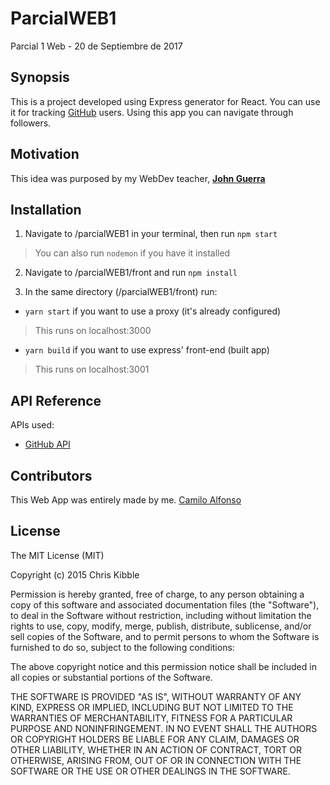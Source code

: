 # ParcialWEB1

Parcial 1 Web - 20 de Septiembre de 2017

## Synopsis

This is a project developed using Express generator for React. You can use it for tracking [GitHub](https://github.com) users. Using this app you can navigate through followers.

## Motivation

This idea was purposed by my WebDev teacher, **[John Guerra](https://github.com/john-guerra)**

## Installation

1. Navigate to /parcialWEB1 in your terminal, then run `npm start`

> You can also run `nodemon` if you have it installed

2. Navigate to /parcialWEB1/front and run `npm install`

3. In the same directory (/parcialWEB1/front) run:

  * `yarn start` if you want to use a proxy (it's already configured)

>This runs on localhost:3000

  * `yarn build` if you want to use express' front-end (built app)

>This runs on localhost:3001

## API Reference

APIs used:

* [GitHub API](https://developer.github.com/v3/)

## Contributors

This Web App was entirely made by me.
[Camilo Alfonso](https://vecope.github.io)

## License

The MIT License (MIT)

Copyright (c) 2015 Chris Kibble

Permission is hereby granted, free of charge, to any person obtaining a copy of this software and associated documentation files (the "Software"), to deal in the Software without restriction, including without limitation the rights to use, copy, modify, merge, publish, distribute, sublicense, and/or sell copies of the Software, and to permit persons to whom the Software is furnished to do so, subject to the following conditions:

The above copyright notice and this permission notice shall be included in all copies or substantial portions of the Software.

THE SOFTWARE IS PROVIDED "AS IS", WITHOUT WARRANTY OF ANY KIND, EXPRESS OR IMPLIED, INCLUDING BUT NOT LIMITED TO THE WARRANTIES OF MERCHANTABILITY, FITNESS FOR A PARTICULAR PURPOSE AND NONINFRINGEMENT. IN NO EVENT SHALL THE AUTHORS OR COPYRIGHT HOLDERS BE LIABLE FOR ANY CLAIM, DAMAGES OR OTHER LIABILITY, WHETHER IN AN ACTION OF CONTRACT, TORT OR OTHERWISE, ARISING FROM, OUT OF OR IN CONNECTION WITH THE SOFTWARE OR THE USE OR OTHER DEALINGS IN THE SOFTWARE.

